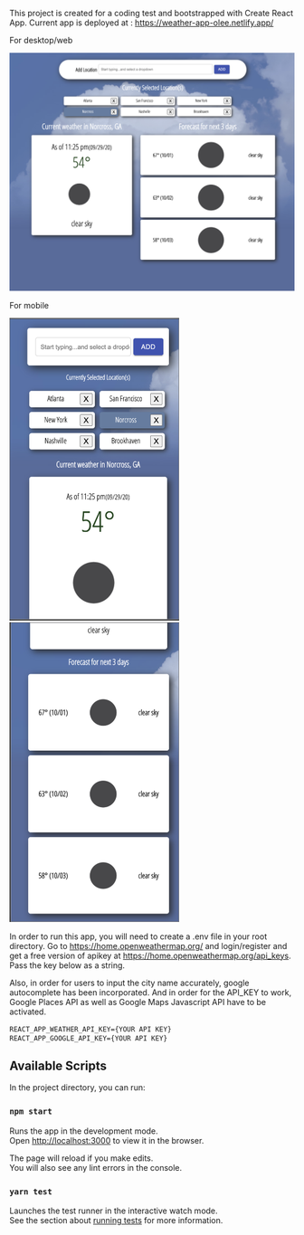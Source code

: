 This project is created for a coding test and bootstrapped with Create React App.
Current app is deployed at : https://weather-app-olee.netlify.app/

For desktop/web
<p>
<img src="https://github.com/olee2002/weather-app/blob/master/src/assets/images/fullscreen.png" width="600">
</p>

For mobile
<p>
<img src="https://github.com/olee2002/weather-app/blob/master/src/assets/images/mobile01.png" width="300">
<img src="https://github.com/olee2002/weather-app/blob/master/src/assets/images/mobile02.png" width="300">
</p>

In order to run this app, you will need to create a .env file in your root directory.
Go to https://home.openweathermap.org/ and login/register and get a free version of apikey at 
https://home.openweathermap.org/api_keys. Pass the key below as a string.

Also, in order for users to input the city name accurately, google autocomplete has been incorporated.
And in order for the API_KEY to work, Google Places API as well as Google Maps Javascript API have to be activated.

```
REACT_APP_WEATHER_API_KEY={YOUR API KEY}
REACT_APP_GOOGLE_API_KEY={YOUR API KEY}
```
## Available Scripts
In the project directory, you can run:

### `npm start`

Runs the app in the development mode.<br />
Open [http://localhost:3000](http://localhost:3000) to view it in the browser.

The page will reload if you make edits.<br />
You will also see any lint errors in the console.

### `yarn test`

Launches the test runner in the interactive watch mode.<br />
See the section about [running tests](https://facebook.github.io/create-react-app/docs/running-tests) for more information.
